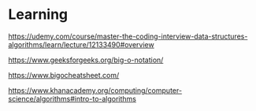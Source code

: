 # Learning

https://udemy.com/course/master-the-coding-interview-data-structures-algorithms/learn/lecture/12133490#overview

https://www.geeksforgeeks.org/big-o-notation/

https://www.bigocheatsheet.com/

https://www.khanacademy.org/computing/computer-science/algorithms#intro-to-algorithms